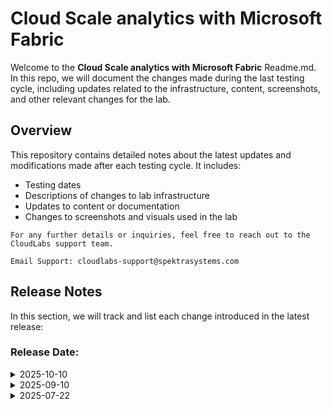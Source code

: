 # Cloud Scale analytics with Microsoft Fabric

Welcome to the **Cloud Scale analytics with Microsoft Fabric** Readme.md. In this repo, we will document the changes made during the last testing cycle, including updates related to the infrastructure, content, screenshots, and other relevant changes for the lab.

## Overview

This repository contains detailed notes about the latest updates and modifications made after each testing cycle. It includes:

- Testing dates
- Descriptions of changes to lab infrastructure
- Updates to content or documentation
- Changes to screenshots and visuals used in the lab

`For any further details or inquiries, feel free to reach out to the CloudLabs support team.`

`Email Support: cloudlabs-support@spektrasystems.com`

## Release Notes

In this section, we will track and list each change introduced in the latest release:

### Release Date:

<details>
  <summary>2025-10-10</summary>

## Release Date: 2025-10-10

### Summary of Changes

- The lab has been successfully tested, and the lab content along with validations have been reviewed and updated.

### Testing Notes

- **Testing Date**: 2025-10-10

### Testing Scope 

- Performed end to end lab testing and all validations were successful, updated lab guide for better clarity.

</details>

<details>
<summary>2025-09-10</summary>

### Summary of Changes
The lab has been enhanced with updated UI elements and clearer instructions to improve usability, including revised steps for creating the Semantic Model. Screenshots were refreshed to align with the latest UI and provide clearer visuals for better guidance. The complete lab workflow was validated to ensure accuracy of the updated instructions, UI changes, and screenshots.

## Infrastructure Changes

- **Change**: NA

## Content Changes

- **Change**: Enhanced the lab exercise with updated UI and improved instructions for a more user-friendly experience, including updated steps for creating the Semantic Model

## Screenshot Updates

- **Change**: Added the latest screenshots reflecting the updated UI in the lab and provided clearer ones for better guidance.

## Testing Notes

- **Testing Date**: 2025-09-10

### Testing scope

Validated the complete lab workflow, verified updated UI elements and instructional enhancements, and confirmed the accuracy of revised screenshots and instructions.
</details>

<details>
<summary>2025-07-22</summary>

### Summary of Changes
Implemented multiple UI and instructional enhancements to improve clarity, understanding, and overall user experience. Streamlined licensing and policy configurations for better resource optimization. Updated the lab exercises and screenshots to align with the latest UI changes.

## Infrastructure Changes

- **Change**: Streamlined licensing and policy configurations for improved resource optimization.

## Content Changes

- **Change**: Enhanced the lab exercise with updated UI and improved instructions for a more user-friendly experience.

## Screenshot Updates

- **Change**: Updated the screenshot reflecting the latest UI changes in the lab.

## Testing Notes

- **Testing Date**: 2025-07-22
- **Tested Features**: Workspace, Lakehouse, Data Pipeline, Dataflow Gen2, and Notebooks.

### Testing scope

Validated the complete lab workflow, verified updated UI elements and instructional enhancements, confirmed accuracy of revised screenshots, and tested licensing and policy configurations to ensure optimal resource usage without impacting lab functionality.

</details>
